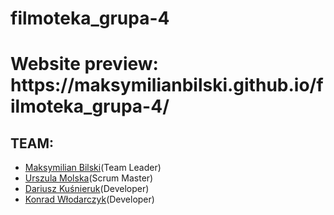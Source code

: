 # filmoteka_grupa-4
<h1>Website preview: https://maksymilianbilski.github.io/filmoteka_grupa-4/</h1>

<h2>TEAM:</h2>

<ul>
<li><a href="https://github.com/MaksymilianBilski">Maksymilian Bilski</a>(Team Leader)</li>
<li><a href="https://github.com/Urszula-Molska">Urszula Molska</a>(Scrum Master)</li>
<li><a href="https://github.com/dkusnieruk">Dariusz Kuśnieruk</a>(Developer)</li>
<li><a href="https://github.com/KonradWlodarczyk">Konrad Włodarczyk</a>(Developer)</li>
</ul>
